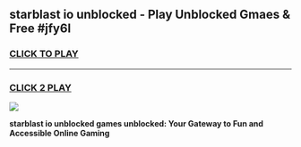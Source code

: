 
## starblast io unblocked - Play Unblocked Gmaes & Free #jfy6l
<h3>
<a href="https://news.freeplayer.one?title=starblast_io_unblocked&ref=03M">CLICK TO PLAY</a></h3>
<hr>

<h3>
<a href="https://news.freeplayer.one?title=starblast_io_unblocked&ref=03M">CLICK 2 PLAY</a>
  
</h3>

<a href="https://news.freeplayer.one?title=starblast_io_unblocked&ref=03M"><img src="https://clearcache.store/games.png"></a>


**starblast io unblocked games unblocked: Your Gateway to Fun and Accessible Online Gaming**
